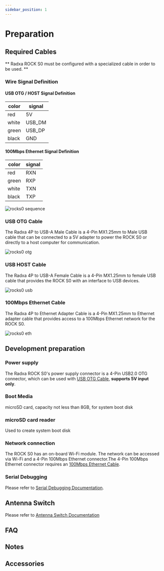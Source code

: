 ```yaml
---
sidebar_position: 1
---
```


# Preparation

## Required Cables

** Radxa ROCK S0 must be configured with a specialized cable in order to be used. **

### Wire Signal Definition

#### USB OTG / HOST Signal Definition

| color | signal |
| ----- | ------ |
| red   | 5V     |
| white | USB_DM |
| green | USB_DP |
| black | GND    |

#### 100Mbps Ethernet Signal Definition

| color | signal |
| ----- | ------ |
| red   | RXN    |
| green | RXP    |
| white | TXN    |
| black | TXP    |

![rocks0 sequence](/img/rockpi/s0/rock-s0-signal-sequence.webp)

### USB OTG Cable

The Radxa 4P to USB-A Male Cable is a 4-Pin MX1.25mm to Male USB cable that can be connected to a 5V adapter to power the ROCK S0 or directly to a host computer for communication.

![rocks0 otg](/img/rockpi/s0/rocks0-otg-wire.webp)

### USB HOST Cable

The Radxa 4P to USB-A Female Cable is a 4-Pin MX1.25mm to female USB cable that provides the ROCK S0 with an interface to USB devices.

![rocks0 usb](/img/rockpi/s0/rocks0-usb-wire.webp)

### 100Mbps Ethernet Cable

The Radxa 4P to Ethernet Adapter Cable is a 4-Pin MX1.25mm to Ethernet adapter cable that provides access to a 100Mbps Ethernet network for the ROCK S0.

![rocks0 eth](/img/rockpi/s0/rocks0-eth-wire.webp)

## Development preparation

### Power supply

The Radxa ROCK S0's power supply connector is a 4-Pin USB2.0 OTG connector, which can be used with [USB OTG Cable](/rockpi/rocks0/getting-started/preparation#usb-host-cable), **supports 5V input only**.

### Boot Media

microSD card, capacity not less than 8GB, for system boot disk

### microSD card reader

Used to create system boot disk

### Network connection

The ROCK S0 has an on-board Wi-Fi module. The network can be accessed via Wi-Fi and a 4-Pin 100Mbps Ethernet connector.The 4-Pin 100Mbps Ethernet connector requires an [100Mbps Ethernet Cable](/rockpi/rocks0/getting-started/preparation#100mbps-ethernet-cable).

### Serial Debugging

Please refer to [Serial Debugging Documentation](../low-level-dev/serial).

## Antenna Switch

Please refer to [Antenna Switch Documentation](antenna-switch)

## FAQ

## Notes

## Accessories
